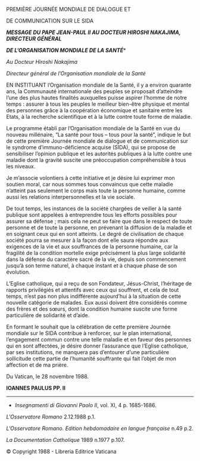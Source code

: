 PREMIÈRE JOURNÉE MONDIALE DE DIALOGUE ET

DE COMMUNICATION SUR LE SIDA

***MESSAGE DU PAPE JEAN-PAUL II* *AU DOCTEUR HIROSHI NAKAJIMA, DIRECTEUR GÉNÉRAL***

***DE L’ORGANISATION MONDIALE DE LA SANTÉ****

*Au Docteur Hiroshi Nakajima*

*Directeur général de l’Organisation mondiale de la Santé*

EN INSTITUANT l’Organisation mondiale de la Santé, il y a environ quarante ans, la Communauté internationale des peuples se proposait d’atteindre l’une des plus hautes finalités auxquelles puisse aspirer l’homme de notre temps : assurer à tous les peuples le meilleur bien-être physique et mental des personnes grâce à la coopération économique et sanitaire entre les Etats, à la recherche scientifique et à la lutte contre toute forme de maladie.

Le programme établi par l’Organisation mondiale de la Santé en vue du nouveau millénaire, “La santé pour tous – tous pour la santé”, indique le but de cette première Journée mondiale de dialogue et de communication sur le syndrome d’immuno-déficience acquise (SIDA), qui se propose de sensibiliser l’opinion publique et les autorités publiques à la lutte contre une maladie dont la gravité suscite une préoccupation compréhensible à tous les niveaux.

Je m’associe volontiers à cette initiative et je désire lui exprimer mon soutien moral, car nous sommes tous convaincus que cette maladie n’atteint pas seulement le corps mais toute la personne humaine, comme aussi les relations interpersonnelles et la vie sociale.

De tout temps, les instances de la société chargées de veiller à la santé publique sont appelées à entreprendre tous les efforts possibles pour assurer sa défense ; mais cela ne peut se faire que dans le respect de toute personne et de toute la personne, en prévenant la diffusion de la maladie et en soignant ceux qui en sont atteints. Le degré de civilisation de chaque société pourra se mesurer à la façon dont elle saura répondre aux exigences de la vie et aux souffrances de la personne humaine, car la fragilité de la condition mortelle exige précisément la plus large solidarité dans la défense du caractère sacré de la vie, depuis son commencement jusqu’à son terme naturel, à chaque instant et à chaque phase de son évolution.

L’Eglise catholique, qui a reçu de son Fondateur, Jésus-Christ, l’héritage de rapports privilégiés et attentifs avec ceux qui souffrent, et cela de tout temps, n’est pas non plus indifférente aujourd’hui à la situation de cette nouvelle catégorie de malades. Eux aussi doivent être considérés comme des frères et des sœurs, dont la condition humaine suscite une forme particulière de solidarité et d’aide.

En formant le souhait que la célébration de cette première Journée mondiale sur le SIDA contribue à renforcer, sur le plan international, l’engagement commun contre une telle maladie et en faveur des personnes qui en sont affectées, je désire donner l’assurance que l’Eglise catholique, par ses institutions, ne manquera pas d’entourer d’une particulière sollicitude cette partie de l’humanité souffrante qui fait l’objet de mon affection et de ma prière.

Du Vatican, le 28 novembre 1988.

**IOANNES PAULUS PP. II**

* * *

* *Insegnamenti di Giovanni Paolo II*, vol. XI, 4 p. 1685-1686.

*L'Osservatore Romano* 2.12.1988 p.1.

*L'Osservatore Romano. Edition hebdomadaire en langue française* n.49 p.2.

*La Documentation Catholique* 1989 n.1977 p.107.

© Copyright 1988 - Libreria Editrice Vaticana